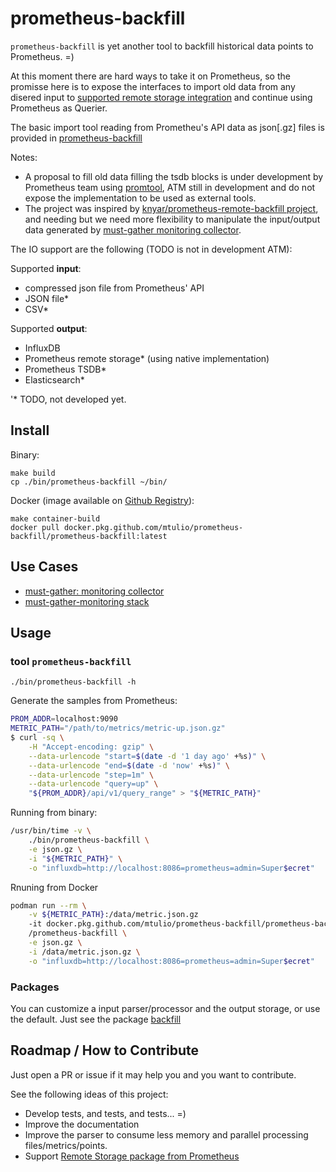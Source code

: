 # prometheus-backfill

`prometheus-backfill` is yet another tool to backfill historical data points to Prometheus. =)

At this moment there are hard ways to take it on Prometheus, so the promisse here is to expose the interfaces to import old data from any disered input to [supported remote storage integration](https://prometheus.io/docs/operating/integrations/#remote-endpoints-and-storage) and continue using Prometheus as Querier.

The basic import tool reading from Prometheu's API data as json[.gz] files is provided in [prometheus-backfill](./cmd/prometheus-backfill)

Notes:
- A proposal to fill old data filling the tsdb blocks is under development by Prometheus team using [promtool](https://github.com/prometheus/prometheus/tree/main/cmd/promtool), ATM still in development and do not expose the implementation to be used as external tools.
- The project was inspired by [knyar/prometheus-remote-backfill project](https://github.com/knyar/prometheus-remote-backfill/blob/master/promremotewrite/promremotewrite.go), and needing but we need more flexibility to manipulate the input/output data generated by [must-gather monitoring collector](https://github.com/mtulio/must-gather-monitoring/tree/master/must-gather).

The IO support are the following (TODO is not in development ATM):

Supported **input**:
- compressed json file from Prometheus' API
- JSON file*
- CSV*

Supported **output**:
- InfluxDB
- Prometheus remote storage* (using native implementation)
- Prometheus TSDB*
- Elasticsearch*

'* TODO, not developed yet.

## Install

Binary:

~~~
make build
cp ./bin/prometheus-backfill ~/bin/
~~~

Docker (image available on [Github Registry](https://github.com/mtulio/prometheus-backfill/packages/688087)):

~~~
make container-build
docker pull docker.pkg.github.com/mtulio/prometheus-backfill/prometheus-backfill:latest
~~~

## Use Cases

- [must-gather: monitoring collector](https://github.com/mtulio/must-gather-monitoring/tree/master/must-gather)
- [must-gather-monitoring stack](https://github.com/mtulio/must-gather-monitoring)

## Usage

### tool `prometheus-backfill`

`./bin/prometheus-backfill -h`

Generate the samples from Prometheus:

~~~bash
PROM_ADDR=localhost:9090
METRIC_PATH="/path/to/metrics/metric-up.json.gz"
$ curl -sq \
    -H "Accept-encoding: gzip" \
    --data-urlencode "start=$(date -d '1 day ago' +%s)" \
    --data-urlencode "end=$(date -d 'now' +%s)" \
    --data-urlencode "step=1m" \
    --data-urlencode "query=up" \
    "${PROM_ADDR}/api/v1/query_range" > "${METRIC_PATH}"
~~~

Running from binary:

~~~bash
/usr/bin/time -v \
    ./bin/prometheus-backfill \
    -e json.gz \
    -i "${METRIC_PATH}" \
    -o "influxdb=http://localhost:8086=prometheus=admin=Super$ecret"
~~~

Rnuning from Docker

~~~bash
podman run --rm \
    -v ${METRIC_PATH}:/data/metric.json.gz
    -it docker.pkg.github.com/mtulio/prometheus-backfill/prometheus-backfill:latest \
    /prometheus-backfill \
    -e json.gz \
    -i /data/metric.json.gz \
    -o "influxdb=http://localhost:8086=prometheus=admin=Super$ecret"
~~~

### Packages

You can customize a input parser/processor and the output storage, or use the default. Just see the package [backfill](./backfill/)

## Roadmap / How to Contribute

Just open a PR or issue if it may help you and you want to contribute.

See the following ideas of this project:

- Develop tests, and tests, and tests... =)
- Improve the documentation
- Improve the parser to consume less memory and parallel processing files/metrics/points.
- Support [Remote Storage package from Prometheus](https://github.com/prometheus/prometheus/tree/main/storage/remote)
